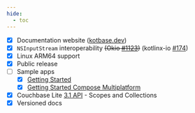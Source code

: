```yaml
---
hide:
  - toc
---
```


* [x] Documentation website ([kotbase.dev](https://kotbase.dev/))
* [x] `NSInputStream` interoperability ~~(Okio [#1123](https://github.com/square/okio/pull/1123))~~ (kotlinx-io [#174](
  https://github.com/Kotlin/kotlinx-io/pull/174))
* [x] Linux ARM64 support
* [x] Public release
* [ ] Sample apps
    * [x] [Getting Started](https://github.com/jeffdgr8/kotbase/tree/main/examples/getting-started)
    * [x] [Getting Started Compose Multiplatform](
      https://github.com/jeffdgr8/kotbase/tree/main/examples/getting-started-compose)
* [x] Couchbase Lite [3.1 API](https://docs.couchbase.com/couchbase-lite/3.1/cbl-whatsnew.html) - Scopes and Collections
* [x] Versioned docs
